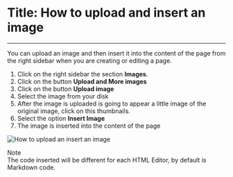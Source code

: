 # Title: How to upload and insert an image
<!-- Position: 2 -->
<!-- Date: 2017-08-24 22:00:00 -->
---
You can upload an image and then insert it into the content of the page from the right sidebar when you are creating or editing a page.

1. Click on the right sidebar the section **Images**.
2. Click on the button **Upload and More images**
3. Click on the button **Upload image**
4. Select the image from your disk
5. After the image is uploaded is going to appear a little image of the original image, click on this thumbnails.
6. Select the option **Insert Image**
7. The image is inserted into the content of the page

![How to upload an insert an image](https://df6m0u2ovo2fu.cloudfront.net/images/documentation-english/how-to-upload-and-insert-an-image.png)

<div class="note">
<div class="title">Note</div>
The code inserted will be different for each HTML Editor, by default is Markdown code.
</div>